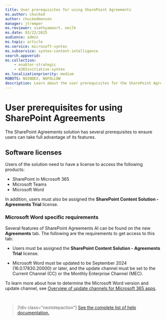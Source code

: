 ```yaml
---
title: User prerequisites for using SharePoint Agreements
ms.author: chucked
author: chuckedmonson
manager: jtremper
ms.reviewer: ssathyamoort, neilh
ms.date: 03/22/2025
audience: admin
ms.topic: article
ms.service: microsoft-syntex
ms.subservice: syntex-content-intelligence
search.appverid: 
ms.collection: 
    - enabler-strategic
    - m365initiative-syntex
ms.localizationpriority: medium
ROBOTS: NOINDEX, NOFOLLOW
description: Learn about the user prerequisites for the SharePoint Agreements solution.
---
```


# User prerequisites for using SharePoint Agreements

The SharePoint Agreements solution has several prerequisites to ensure users can take full advantage of its features.

## Software licenses

Users of the solution need to have a license to access the following products:

- SharePoint in Microsoft 365
- Microsoft Teams
- Microsoft Word

In addition, users must also be assigned the **SharePoint Content Solution - Agreements Trial** license.

### Microsoft Word specific requirements

Several features of SharePoint Agreements AI can be found on the new **Agreements** tab. The following are the requirements to get access to this tab:

- Users must be assigned the **SharePoint Content Solution - Agreements Trial** license.

- Microsoft Word must be updated to be September 2024 (16.0.17830.20000) or later, and the update channel must be set to the Current Channel (CC) or the Monthly Enterprise Channel (MEC).

To learn more about how to determine the Microsoft Word version and update channel, see [Overview of update channels for Microsoft 365 apps](/microsoft-365-apps/updates/overview-update-channels).

<br>

> [!div class="nextstepaction"]
> [See the complete list of help documentation.](agreements-overview.md#help-documentation)
